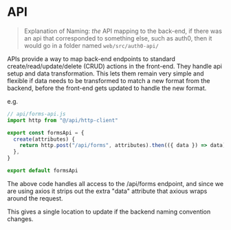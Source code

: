 # API

> Explanation of Naming: _the_ API mapping to the back-end, if there was an api that corresponded to something else, such as auth0, then it would go in a folder named `web/src/auth0-api/`

APIs provide a way to map back-end endpoints to standard create/read/update/delete (CRUD) actions in the front-end. They handle api setup and data transformation. This lets them remain very simple and flexible if data needs to be transformed to match a new format from the backend, before the front-end gets updated to handle the new format.

e.g.

```javascript
// api/forms-api.js
import http from "@/api/http-client"

export const formsApi = {
  create(attributes) {
    return http.post("/api/forms", attributes).then(({ data }) => data)
  },
}

export default formsApi
```

The above code handles all access to the /api/forms endpoint, and since we are using axios it strips out the extra "data" attribute that axious wraps around the request.

This gives a single location to update if the backend naming convention changes.
